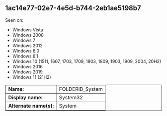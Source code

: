 ## 1ac14e77-02e7-4e5d-b744-2eb1ae5198b7

Seen on:
* Windows Vista
* Windows 2008
* Windows 7
* Windows 2012
* Windows 8.0
* Windows 8.1
* Windows 10 (1511, 1607, 1703, 1709, 1803, 1809, 1903, 1909, 2004, 20H2)
* Windows 2016
* Windows 2019
* Windows 11 (21H2)

<table border="1" class="docutils">
  <tbody>
    <tr>
      <td><b>Name:</b></td>
      <td>FOLDERID_System</td>
    </tr>
    <tr>
      <td><b>Display name:</b></td>
      <td>System32</td>
    </tr>
    <tr>
      <td><b>Alternate name(s):</b></td>
      <td>System</td>
    </tr>
  </tbody>
</table>

